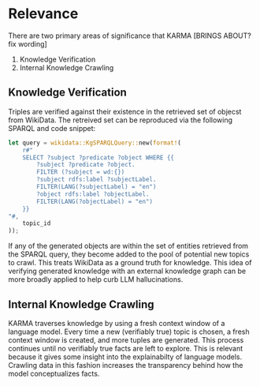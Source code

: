 # Relevance

There are two primary areas of significance that KARMA [BRINGS ABOUT? fix wording]

1. Knowledge Verification
2. Internal Knowledge Crawling

## Knowledge Verification
Triples are verified against their existence in the retrieved set of objecst from WikiData. The retreived set can be reproduced via the following SPARQL and code snippet:
```rust
let query = wikidata::KgSPARQLQuery::new(format!(
    r#"
    SELECT ?subject ?predicate ?object WHERE {{
        ?subject ?predicate ?object.
        FILTER (?subject = wd:{})
        ?subject rdfs:label ?subjectLabel.
        FILTER(LANG(?subjectLabel) = "en")
        ?object rdfs:label ?objectLabel.
        FILTER(LANG(?objectLabel) = "en")
    }}
"#,
    topic_id
));
```
If any of the generated objects are within the set of entities retrieved from the SPARQL query, they become added to the pool of potential new topics to crawl. This treats WikiData as a ground truth for knowledge. This idea of verifying generated knowledge with an external knowledge graph can be more broadly applied to help curb LLM hallucinations.

## Internal Knowledge Crawling
KARMA traverses knowledge by using a fresh context window of a language model. Every time a new (verifiably true) topic is chosen, a fresh context window is created, and more tuples are generated. This process continues until no verifiably true facts are left to explore. This is relevant because it gives some insight into the explainabilty of language models. Crawling data in this fashion increases the transparency behind how the model conceptualizes facts.
